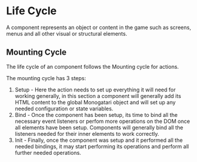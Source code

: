 # Life Cycle

A component represents an object or content in the game such as screens, menus and all other visual or structural elements.

## Mounting Cycle

The life cycle of an component follows the Mounting cycle for actions.

The mounting cycle has 3 steps:

1. Setup - Here the action needs to set up everything it will need for working generally, in this section a component will generally add its HTML content to the global Monogatari object and will set up any needed configuration or state variables.
2. Bind - Once the component has been setup, its time to bind all the necessary event listeners or perfom more operations on the DOM once all elements have been setup. Components will generally bind all the listeners needed for their inner elements to work correctly.
3. Init - Finally, once the component was setup and it performed all the needed bindings, it may start performing its operations and perform all further needed operations.

